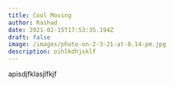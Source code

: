 ```yaml
---
title: Cool Moving
author: Rashad
date: 2021-02-15T17:53:35.194Z
draft: false
image: /images/photo-on-2-3-21-at-8.14-pm.jpg
description: oihlkdhjsklf
---
```

apisdjfklasjlfkjf